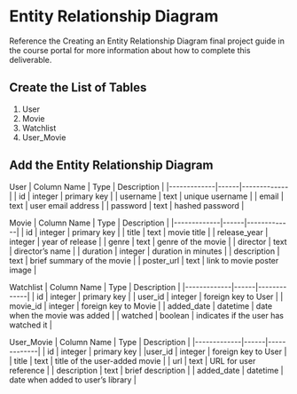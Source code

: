 # Entity Relationship Diagram

Reference the Creating an Entity Relationship Diagram final project guide in the course portal for more information about how to complete this deliverable.

## Create the List of Tables

1) User
2) Movie
3) Watchlist
4) User_Movie

## Add the Entity Relationship Diagram

User 
| Column Name | Type | Description |
|-------------|------|-------------|
| id | integer | primary key |
| username | text | unique username |
| email | text | user email address |
| password | text | hashed password |

Movie
| Column Name | Type | Description |
|-------------|------|-------------|
| id | integer | primary key |
| title | text | movie title |
| release_year |	integer |	year of release |
| genre | text |	genre of the movie |
| director | text |	director’s name |
| duration |	integer	| duration in minutes |
| description	| text | 	brief summary of the movie |
| poster_url |	text |	link to movie poster image |

Watchlist
| Column Name | Type | Description |
|-------------|------|-------------|
| id | integer | primary key |
| user_id	| integer |	foreign key to User |
| movie_id | integer |	foreign key to Movie |
| added_date |	datetime |	date when the movie was added |
| watched	| boolean |	indicates if the user has watched it |

User_Movie
| Column Name | Type | Description |
|-------------|------|-------------|
| id | integer | primary key |
|user_id | integer |	foreign key to User |
| title	| text |	title of the user-added movie |
| url |	text	| URL for user reference |
| description |	text |	brief description |
| added_date |	datetime	| date when added to user’s library |

